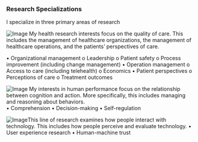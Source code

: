 ### Research Specializations
I specialize in three primary areas of research

![Image](HealthRE.bmp) My health research interests focus on the quality of care. This includes the management of healthcare organizations, the management of healthcare operations, and the patients’ perspectives of care. 

•	Organizational management
o	Leadership
o	Patient safety
o	Process improvement (including change management)
•	Operation management 
o	Access to care (including telehealth)
o	Economics 
•	Patient perspectives 
o	Perceptions of care
o	Treatment outcomes

![Image](PerformanceRE.bmp) My interests in human performance focus on the relationship between cognition and action. More specifically, this includes managing and reasoning about behaviors.  
•	Comprehension
•	Decision-making 
•	Self-regulation

![Image](HumFactRE.bmp)This line of research examines how people interact with technology. This includes how people perceive and evaluate technology.
•	User experience research
•	Human-machine trust 
